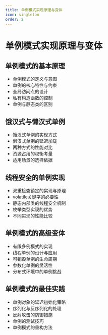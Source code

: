 ```yaml
---
title: 单例模式实现原理与变体
icon: singleton
order: 2
---
```


# 单例模式实现原理与变体

## 单例模式的基本原理

- 单例模式的定义与意图
- 单例的核心特性与约束
- 全局访问点的设计
- 私有构造函数的控制
- 单例与静态类的区别

## 饿汉式与懒汉式单例

- 饿汉式单例的实现方式
- 懒汉式单例的延迟加载
- 两种方式的性能对比
- 资源占用的权衡考量
- 适用场景的选择依据

## 线程安全的单例实现

- 双重检查锁定的实现与原理
- volatile关键字的必要性
- 静态内部类的线程安全机制
- 枚举类型实现的优势
- 不同实现的性能比较

## 单例模式的高级变体

- 有限多例模式的实现
- 线程单例的设计与应用
- 可销毁单例的生命周期
- 参数化单例的灵活性
- 分布式环境中的单例挑战

## 单例模式的最佳实践

- 单例对象的延迟初始化策略
- 序列化与反序列化的处理
- 反射攻击的防御措施
- 单例的测试技巧
- 单例模式的重构方法

